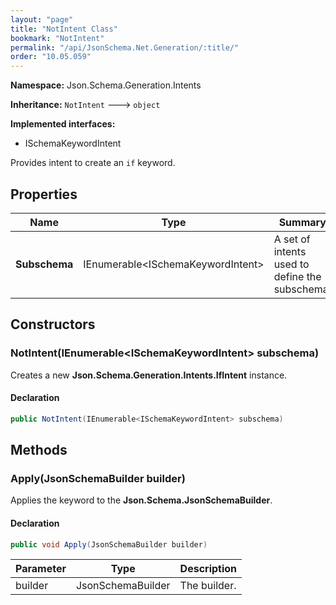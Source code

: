 ```yaml
---
layout: "page"
title: "NotIntent Class"
bookmark: "NotIntent"
permalink: "/api/JsonSchema.Net.Generation/:title/"
order: "10.05.059"
---
```

**Namespace:** Json.Schema.Generation.Intents

**Inheritance:**
`NotIntent`
 🡒 
`object`

**Implemented interfaces:**

- ISchemaKeywordIntent

Provides intent to create an `if` keyword.

## Properties

| Name | Type | Summary |
|---|---|---|
| **Subschema** | IEnumerable\<ISchemaKeywordIntent\> | A set of intents used to define the subschema. |

## Constructors

### NotIntent(IEnumerable\<ISchemaKeywordIntent\> subschema)

Creates a new **Json.Schema.Generation.Intents.IfIntent** instance.

#### Declaration

```c#
public NotIntent(IEnumerable<ISchemaKeywordIntent> subschema)
```


## Methods

### Apply(JsonSchemaBuilder builder)

Applies the keyword to the **Json.Schema.JsonSchemaBuilder**.

#### Declaration

```c#
public void Apply(JsonSchemaBuilder builder)
```

| Parameter | Type | Description |
|---|---|---|
| builder | JsonSchemaBuilder | The builder. |


